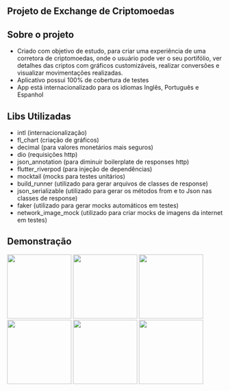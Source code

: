 ## Projeto de Exchange de Criptomoedas

## Sobre o projeto

- Criado com objetivo de estudo, para criar uma experiência de uma corretora de criptomoedas, onde o usuário pode ver o seu portifólio, ver detalhes das criptos com gráficos customizáveis, realizar conversões e visualizar movimentações realizadas.
- Aplicativo possui 100% de cobertura de testes
- App está internacionalizado para os idiomas Inglês, Português e Espanhol

## Libs Utilizadas

- intl (internacionalização)
- fl_chart (criação de gráficos)
- decimal (para valores monetários mais seguros)
- dio (requisições http)
- json_annotation (para diminuir boilerplate de responses http)
- flutter_riverpod (para injeção de dependências)
- mocktail (mocks para testes unitários)
- build_runner (utilizado para gerar arquivos de classes de response)
- json_serializable (utilizado para gerar os métodos from e to Json nas classes de response)
- faker (utilizado para gerar mocks automáticos em testes)
- network_image_mock (utilizado para criar mocks de imagens da internet em testes)

## Demonstração

<img src="https://github.com/guilhermeqmaia/cryptos_project/assets/113136109/8541ff88-2d1f-4143-87b1-5fdd68a56864" width="150"> <img src="https://github.com/guilhermeqmaia/cryptos_project/assets/113136109/25405097-11fe-473b-9dbb-2f3322275fb5" width="150"> <img src="https://github.com/guilhermeqmaia/cryptos_project/assets/113136109/756529ef-f652-4a05-acca-5e1e89da5ccc" width="150"> <img src="https://github.com/guilhermeqmaia/cryptos_project/assets/113136109/d310be83-252a-4516-947f-fb2bb75fa204" width="150"> <img src="https://github.com/guilhermeqmaia/cryptos_project/assets/113136109/b9b02b36-a840-41cd-8ff8-1cac053739c2" width="150"> <img src="https://github.com/guilhermeqmaia/cryptos_project/assets/113136109/838a0a4e-c73e-439e-a79e-78d5a9ac84c7" width="150">
